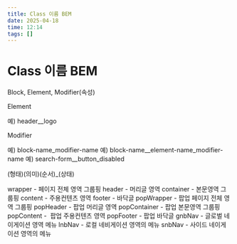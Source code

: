 ```yaml
---
title: Class 이름 BEM
date: 2025-04-18
time: 12:14
tags: []
---
```


# Class 이름 BEM

Block, Element, Modifier(속성)

Element

예) header__logo

Modifier

예) block-name_modifier-name
예) block-name__element-name_modifier-name
예) search-form__button_disabled

(형태)(의미)(순서)\_(상태)

wrapper - 페이지 전체 영역 그룹핑
header - 머리글 영역
container - 본문영역 그룹핑
content - 주용컨텐츠 영역
footer - 바닥글
popWrapper - 팝업 페이지 전체 영역 그룹핑
popHeader - 팝업 머리글 영역
popContainer - 팝업 본문영역 그룹핑
popContent -  팝업 주용컨텐츠 영역
popFooter - 팝업 바닥글
gnbNav - 글로벌 네이게이션 영역 메뉴
lnbNav - 로컬 네비게이션 영역의 메뉴
snbNav - 사이드 네이게이션 영역의 메뉴
